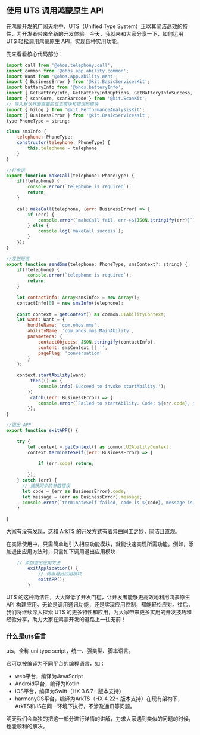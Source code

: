 ## 使用 UTS 调用鸿蒙原生 API 

在鸿蒙开发的广阔天地中，UTS（Unified Type System）正以其简洁高效的特性，为开发者带来全新的开发体验。今天，我就来和大家分享一下，如何运用 UTS 轻松调用鸿蒙原生 API，实现各种实用功能。

先来看看核心代码部分：

```js
import call from '@ohos.telephony.call';
import common from '@ohos.app.ability.common';
import Want from '@ohos.app.ability.Want';
import { BusinessError } from '@kit.BasicServicesKit';
import batteryInfo from '@ohos.batteryInfo';
import { GetBatteryInfo, GetBatteryInfoOptions, GetBatteryInfoSuccess, GetBatteryInfoResult, GetBatteryInfoSync } from '../interface.uts';
import { scanCore, scanBarcode } from '@kit.ScanKit';
// 导入默认界面需要的日志模块和错误码模块
import { hilog } from '@kit.PerformanceAnalysisKit';
import { BusinessError } from '@kit.BasicServicesKit';
type PhoneType = string;

class smsInfo {
    telephone: PhoneType;
    constructor(telephone: PhoneType) {
        this.telephone = telephone
    }
}

//打电话
export function makeCall(telephone: PhoneType) {
    if(!telephone) {
        console.error(`telephone is required`);
        return;
    }
    
    call.makeCall(telephone, (err: BusinessError) => {
        if (err) {
            console.error(`makeCall fail, err->${JSON.stringify(err)}`);
        } else {
            console.log(`makeCall success`);
        }
    });
}

//发送短信
export function sendSms(telephone: PhoneType, smsContext?: string) {
    if(!telephone) {
        console.error(`telephone is required`);
        return;
    }
    
    let contactInfo: Array<smsInfo> = new Array();
    contactInfo[0] = new smsInfo(telephone);
    
    const context = getContext() as common.UIAbilityContext;
    let want: Want = {
        bundleName: 'com.ohos.mms',
        abilityName: 'com.ohos.mms.MainAbility',
        parameters: {
            contactObjects: JSON.stringify(contactInfo),
            content: smsContext || '',
            pageFlag: 'conversation'
        }
    };
    
    context.startAbility(want)
        .then(() => {
            console.info('Succeed to invoke startAbility.');
        })
        .catch((err: BusinessError) => {
            console.error(`Failed to startAbility. Code: ${err.code}, message: ${err.message}`);
        });
}

//退出 APP
export function exitAPP() {

    try {
		let context = getContext() as common.UIAbilityContext;
		context.terminateSelf((err: BusinessError) => {
			
			if (err.code) return;
		
		});
    } catch (err) {
      // 捕获同步的参数错误
      let code = (err as BusinessError).code;
      let message = (err as BusinessError).message;
      console.error(`terminateSelf failed, code is ${code}, message is ${message}`);
    }
  
}
```

大家有没有发现，这和 ArkTS 的开发方式有着异曲同工之妙，简洁且直观。

在实际使用中，只需简单地引入相应功能模块，就能快速实现所需功能。例如，添加退出应用方法时，只需如下调用退出应用模块：

```js
	// 添加退出应用方法
		exitApplication() {
			// 调用退出应用模块
			exitAPP();
		}
```

UTS 的这种简洁性，大大降低了开发门槛，让开发者能够更高效地利用鸿蒙原生 API 构建应用。无论是调用通讯功能，还是实现应用控制，都能轻松应对。往后，我们将继续深入探索 UTS 的更多特性和应用，为大家带来更多实用的开发技巧和经验分享，助力大家在鸿蒙开发的道路上一往无前！

### 什么是uts语言

uts，全称 uni type script，统一、强类型、脚本语言。

它可以被编译为不同平台的编程语言，如：

- web平台，编译为JavaScript
- Android平台，编译为Kotlin
- iOS平台，编译为Swift（HX 3.6.7+ 版本支持）
- harmonyOS平台，编译为ArkTS（HX 4.22+ 版本支持）在现有架构下，ArkTS和JS在同一环境下执行，不涉及通讯等问题。

明天我们会单独的把这一部分进行详情的讲解，力求大家遇到类似的问题的时候，也能顺利的解决。

